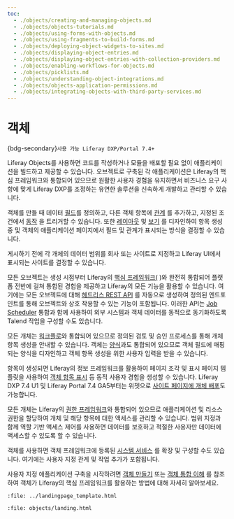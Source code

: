 ```yaml
---
toc:
  - ./objects/creating-and-managing-objects.md
  - ./objects/objects-tutorials.md
  - ./objects/using-forms-with-objects.md
  - ./objects/using-fragments-to-build-forms.md
  - ./objects/deploying-object-widgets-to-sites.md
  - ./objects/displaying-object-entries.md
  - ./objects/displaying-object-entries-with-collection-providers.md
  - ./objects/enabling-workflows-for-objects.md
  - ./objects/picklists.md
  - ./objects/understanding-object-integrations.md
  - ./objects/objects-application-permissions.md
  - ./objects/integrating-objects-with-third-party-services.md
---
```

# 객체

{bdg-secondary}`사용 가능 Liferay DXP/Portal 7.4+`

Liferay Objects를 사용하면 코드를 작성하거나 모듈을 배포할 필요 없이 애플리케이션을 빌드하고 제공할 수 있습니다. 오브젝트로 구축된 각 애플리케이션은 Liferay의 핵심 프레임워크와 통합되어 있으므로 원활한 사용자 경험을 유지하면서 비즈니스 요구 사항에 맞게 Liferay DXP를 조정하는 유연한 솔루션을 신속하게 개발하고 관리할 수 있습니다.

객체를 만들 때 데이터 [필드](./objects/creating-and-managing-objects/fields.md)를 정의하고, 다른 객체 항목에 [관계](./objects/creating-and-managing-objects/relationships.md) 를 추가하고, 지정된 조건에서 [동작](./objects/creating-and-managing-objects/actions.md) 을 트리거할 수 있습니다. 또한 [레이아웃](./objects/creating-and-managing-objects/layouts.md) 및 [보기](./objects/creating-and-managing-objects/views.md) 를 디자인하여 항목 생성 중 및 객체의 애플리케이션 페이지에서 필드 및 관계가 표시되는 방식을 결정할 수 있습니다.

게시하기 전에 각 개체의 데이터 범위를 회사 또는 사이트로 지정하고 Liferay UI에서 표시되는 사이트를 결정할 수 있습니다.

모든 오브젝트는 생성 시점부터 Liferay의 [핵심 프레임워크(](./core-frameworks.md) )와 완전히 통합되어 플랫폼 전반에 걸쳐 통합된 경험을 제공하고 Liferay의 모든 기능을 활용할 수 있습니다. 여기에는 모든 오브젝트에 대해 [헤드리스 REST API](./objects/understanding-object-integrations/using-custom-object-apis.md) 를 자동으로 생성하여 정의된 엔드포인트를 통해 오브젝트와 상호 작용할 수 있는 기능이 포함됩니다. 이러한 API는 [Job Scheduler](./core-frameworks/job-scheduler-framework/using-job-scheduler.md) 통합과 함께 사용하여 외부 시스템과 객체 데이터를 동적으로 동기화하도록 Talend 작업을 구성할 수도 있습니다.

모든 개체는 [워크플로](./objects/enabling-workflows-for-objects.md)와 통합되어 있으므로 정의된 검토 및 승인 프로세스를 통해 개체 항목 생성을 안내할 수 있습니다. 객체는 [양식](objects/using-forms-with-objects.md)과도 통합되어 있으므로 객체 필드에 매핑되는 양식을 디자인하고 객체 항목 생성을 위한 사용자 입력을 받을 수 있습니다.

항목이 생성되면 Liferay의 정보 프레임워크를 활용하여 페이지 조각 및 표시 페이지 템플릿을 사용하여 [객체 항목 표시](./objects/displaying-object-entries.md) 등 동적 사용자 경험을 생성할 수 있습니다. Liferay DXP 7.4 U1 및 Liferay Portal 7.4 GA5부터는 위젯으로 [사이트 페이지에 개체 배포](./objects/deploying-object-widgets-to-sites.md)도 가능합니다.

모든 개체는 Liferay의 [권한 프레임워크](./objects/understanding-object-integrations/permissions-framework-integration.md)와 통합되어 있으므로 애플리케이션 및 리소스 권한을 할당하여 개체 및 해당 항목에 대한 액세스를 관리할 수 있습니다. 범위 지정과 함께 역할 기반 액세스 제어를 사용하면 데이터를 보호하고 적절한 사용자만 데이터에 액세스할 수 있도록 할 수 있습니다.

객체를 사용하면 객체 프레임워크에 등록된 [시스템 서비스](./objects/creating-and-managing-objects/extending-system-objects.md) 를 확장 및 구성할 수도 있습니다. 여기에는 사용자 지정 관계 및 작업 추가가 포함됩니다. <!--TASK: Add fields when ready.-->

사용자 지정 애플리케이션 구축을 시작하려면 [객체 만들기](./objects/creating-and-managing-objects/creating-objects.md) 또는 [객체 통합 이해](./objects/understanding-object-integrations.md) 를 참조하여 객체가 Liferay의 핵심 프레임워크를 활용하는 방법에 대해 자세히 알아보세요.

```{raw} html
:file: ../landingpage_template.html
```

```{raw} html
:file: objects/landing.html
```
